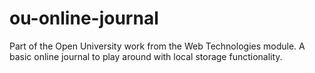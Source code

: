 # ou-online-journal
Part of the Open University work from the Web Technologies module. A basic online journal to play around with local storage functionality.
